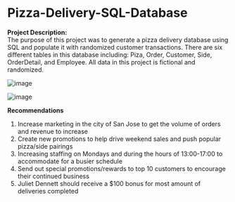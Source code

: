 # Pizza-Delivery-SQL-Database

**Project Description:**
<br /> The purpose of this project was to generate a pizza delivery database using SQL and populate it with randomized customer transactions. There are six different tables in this database including: Piza, Order, Customer, Side, OrderDetail, and Employee. All data in this project is fictional and randomized. 

![image](https://user-images.githubusercontent.com/73268880/141702778-f18f7c07-f8e9-4104-b5e6-8cb7f4f20636.png)


![image](https://user-images.githubusercontent.com/73268880/141702636-31950683-43cc-408d-8ec2-baa4ee0ee288.png)

**Recommendations**
1) Increase marketing in the city of San Jose to get the volume of orders  and revenue to increase
2) Create new promotions to help drive weekend sales and push popular pizza/side pairings
3) Increasing staffing on Mondays and during the hours of 13:00-17:00 to accommodate for a busier schedule
4) Send out special promotions/rewards to top 10 customers to encourage their continued business 
5) Juliet Dennett should receive a $100 bonus for most amount of deliveries completed
